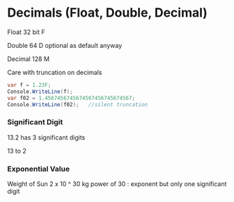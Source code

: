 # Decimals (Float, Double, Decimal)

Float   32 bit     F

Double   64        D  optional as default anyway 

Decimal   128     M

Care with truncation on decimals

```csharp
var f = 1.23F;
Console.WriteLine(f);
var f02 = 1.4567456745674567456745674567;
Console.WriteLine(f02);   //silent truncation

```

### Significant Digit

13.2  has 3 significant digits

13      to   2

### Exponential Value

Weight of Sun    2 x 10 ^ 30 kg         power of 30 : exponent  but only one significant digit